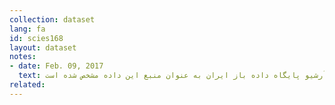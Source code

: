 ```yaml
---
collection: dataset
lang: fa
id: scies168
layout: dataset
notes: 
- date: Feb. 09, 2017
  text: به دلیل موجود نبودن لینک داده در زمان انتشار، آرشیو پایگاه داده باز ایران به عنوان منبع این داده مشخص شده است. <br /> استان در سال‌هایی که مقادیر آن ذکر نشده، تاسیس نشده است.
related:
---
```

